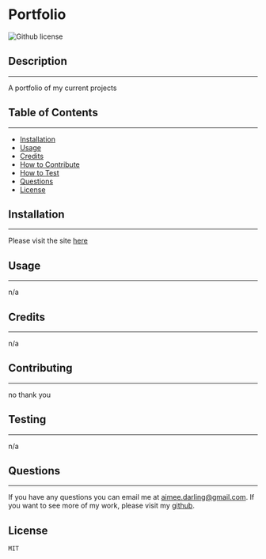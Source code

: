 # Portfolio

   ![Github license](https://img.shields.io/badge/license-MIT-pink.svg)
  
  ## Description
------
  A portfolio of my current projects
  
  ## Table of Contents
------
- [Installation](#installation)
- [Usage](#usage)
- [Credits](#credits)
- [How to Contribute](#contributing)
- [How to Test](#testing)
- [Questions](#questions)
- [License](#license)
  
## Installation
------
Please visit the site [here](https://aimeedarling.github.io/aimeedarlingportfolio/)
  
## Usage
------
n/a
  
## Credits
------
n/a
  
## Contributing
------
no thank you
  
## Testing
------
n/a
  
## Questions
------
If you have any questions you can email me at aimee.darling@gmail.com. If you want to see more of my work, please visit my [github](http://github.com/aimeedarling).
  
## License 

    MIT

